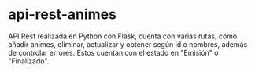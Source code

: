 # api-rest-animes

API Rest realizada en Python con Flask, cuenta con varias rutas, cómo añadir animes, eliminar, actualizar y obtener según id o nombres, además de controlar errores. Estos cuentan con el estado en "Emisión" o "Finalizado".  

